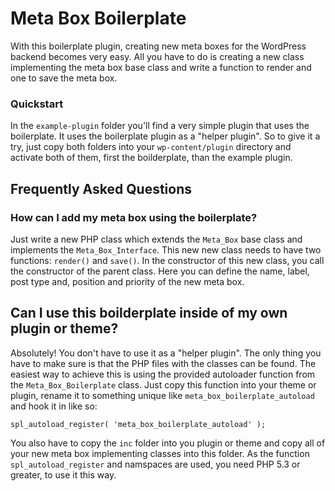# Meta Box Boilerplate #

With this boilerplate plugin, creating new meta boxes for the WordPress backend becomes very easy.
All you have to do is creating a new class implementing the meta box base class and write a function to render and one to save the meta box.

### Quickstart ###

In the `example-plugin` folder you'll find a very simple plugin that uses the boilerplate. It uses the boilerplate plugin as a "helper plugin".
So to give it a try, just copy both folders into your `wp-content/plugin` directory and activate both of them, first the boilderplate, than the example plugin.
 
## Frequently Asked Questions ##

### How can I add my meta box using the boilerplate? ###

Just write a new PHP class which extends the `Meta_Box` base class and implements the `Meta_Box_Interface`.
This new new class needs to have two functions: `render()` and `save()`. In the constructor of this new class, you call the constructor of the parent class.
Here you can define the name, label, post type and, position and priority of the new meta box.

## Can I use this boilderplate inside of my own plugin or theme? ##

Absolutely! You don't have to use it as a "helper plugin". The only thing you have to make sure is that the PHP files with the classes can be found.
The easiest way to achieve this is using the provided autoloader function from the `Meta_Box_Boilerplate` class.
Just copy this function into your theme or plugin, rename it to something unique like `meta_box_boilerplate_autoload` and hook it in like so:
 
```
spl_autoload_register( 'meta_box_boilerplate_autoload' );
```
 
You also have to copy the `inc` folder into you plugin or theme and copy all of your new meta box implementing classes into this folder.
As the function `spl_autoload_register` and namspaces are used, you need PHP 5.3 or greater, to use it this way.